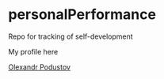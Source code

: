 # personalPerformance
Repo for tracking of self-development

My profile here
<div class="LI-profile-badge"  data-version="v1" data-size="medium" data-locale="en_US" data-type="horizontal" data-theme="light" data-vanity="opodustov"><a class="LI-simple-link" href='https://ua.linkedin.com/in/opodustov?trk=profile-badge'>Olexandr Podustov</a></div>
